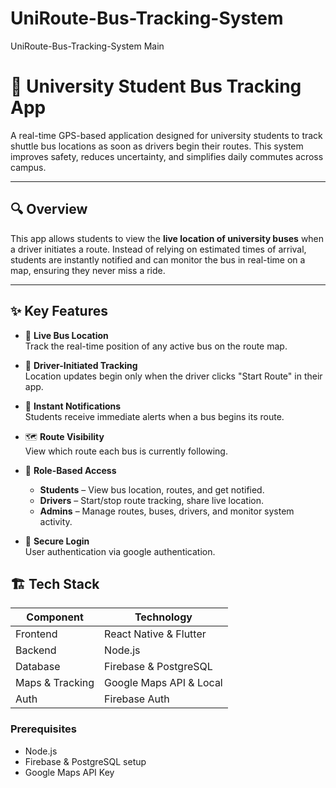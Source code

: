 # UniRoute-Bus-Tracking-System
UniRoute-Bus-Tracking-System Main

# 🚌 University Student Bus Tracking App

A real-time GPS-based application designed for university students to track shuttle bus locations as soon as drivers begin their routes. This system improves safety, reduces uncertainty, and simplifies daily commutes across campus.

---

## 🔍 Overview

This app allows students to view the **live location of university buses** when a driver initiates a route. Instead of relying on estimated times of arrival, students are instantly notified and can monitor the bus in real-time on a map, ensuring they never miss a ride.

---

## ✨ Key Features

- 📍 **Live Bus Location**  
  Track the real-time position of any active bus on the route map.

- 🚦 **Driver-Initiated Tracking**  
  Location updates begin only when the driver clicks "Start Route" in their app.

- 🔔 **Instant Notifications**  
  Students receive immediate alerts when a bus begins its route.

- 🗺 **Route Visibility**  
  View which route each bus is currently following.

- 👥 **Role-Based Access**  
  - **Students** – View bus location, routes, and get notified.  
  - **Drivers** – Start/stop route tracking, share live location.  
  - **Admins** – Manage routes, buses, drivers, and monitor system activity.

- 🔐 **Secure Login**  
  User authentication via google authentication.


## 🏗️ Tech Stack

| Component        | Technology               |
|------------------|--------------------------|
| Frontend         | React Native & Flutter   |
| Backend          | Node.js        |
| Database         | Firebase & PostgreSQL    |
| Maps & Tracking  | Google Maps API & Local  |
| Auth             | Firebase Auth            |



### Prerequisites

- Node.js  
- Firebase & PostgreSQL setup  
- Google Maps API Key  



